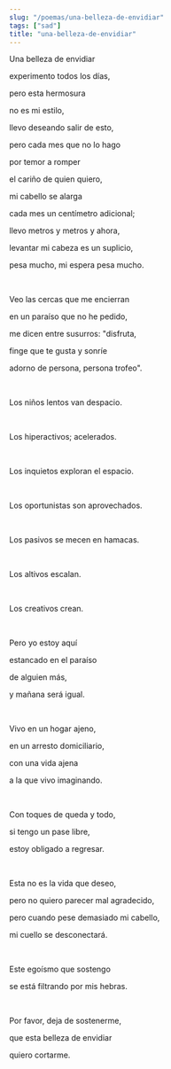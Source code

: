 ```yaml
---
slug: "/poemas/una-belleza-de-envidiar"
tags: ["sad"]
title: "una-belleza-de-envidiar"
---
```

Una belleza de envidiar

experimento todos los días,

pero esta hermosura

no es mi estilo,

llevo deseando salir de esto,

pero cada mes que no lo hago

por temor a romper

el cariño de quien quiero,

mi cabello se alarga

cada mes un centímetro adicional;

llevo metros y metros y ahora,

levantar mi cabeza es un suplicio,

pesa mucho, mi espera pesa mucho.

&nbsp;

Veo las cercas que me encierran

en un paraíso que no he pedido,

me dicen entre susurros: "disfruta,

finge que te gusta y sonríe

adorno de persona, persona trofeo".

&nbsp;

Los niños lentos van despacio.

&nbsp;

Los hiperactivos; acelerados.

&nbsp;

Los inquietos exploran el espacio.

&nbsp;

Los oportunistas son aprovechados.

&nbsp;

Los pasivos se mecen en hamacas.

&nbsp;

Los altivos escalan.

&nbsp;

Los creativos crean.

&nbsp;

Pero yo estoy aquí

estancado en el paraíso

de alguien más,

y mañana será igual.

&nbsp;

Vivo en un hogar ajeno,

en un arresto domiciliario,

con una vida ajena

a la que vivo imaginando.

&nbsp;

Con toques de queda y todo,

si tengo un pase libre,

estoy obligado a regresar.

&nbsp;

Esta no es la vida que deseo,

pero no quiero parecer mal agradecido,

pero cuando pese demasiado mi cabello,

mi cuello se desconectará.

&nbsp;

Este egoísmo que sostengo

se está filtrando por mis hebras.

&nbsp;

Por favor, deja de sostenerme,

que esta belleza de envidiar

quiero cortarme.
